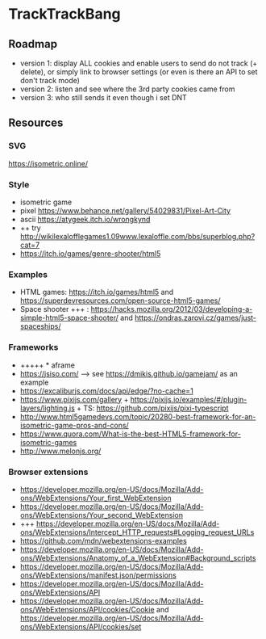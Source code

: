 # TrackTrackBang

## Roadmap

* version 1: display ALL cookies and enable users to send do not track (+ delete), or simply link to browser settings (or even is there an API to set don't track mode)
* version 2: listen and see where the 3rd party cookies came from
* version 3: who still sends it even though i set DNT

## Resources


### SVG
https://isometric.online/

### Style
* isometric game
* pixel https://www.behance.net/gallery/54029831/Pixel-Art-City
* ascii https://atygeek.itch.io/wrongkynd
* ++ try http://wikilexalofflegames1.09www.lexaloffle.com/bbs/superblog.php?cat=7 
* https://itch.io/games/genre-shooter/html5

### Examples
* HTML games: https://itch.io/games/html5 and https://superdevresources.com/open-source-html5-games/
* Space shooter +++ : https://hacks.mozilla.org/2012/03/developing-a-simple-html5-space-shooter/ and https://ondras.zarovi.cz/games/just-spaceships/ 

### Frameworks
* +++++ * aframe
* https://jsiso.com/ --> see https://dmikis.github.io/gamejam/ as an example
* https://excaliburjs.com/docs/api/edge/?no-cache=1 
* https://www.pixijs.com/gallery + https://pixijs.io/examples/#/plugin-layers/lighting.js + TS: https://github.com/pixijs/pixi-typescript
* http://www.html5gamedevs.com/topic/20280-best-framework-for-an-isometric-game-pros-and-cons/
* https://www.quora.com/What-is-the-best-HTML5-framework-for-isometric-games
* http://www.melonjs.org/

### Browser extensions
* https://developer.mozilla.org/en-US/docs/Mozilla/Add-ons/WebExtensions/Your_first_WebExtension
* https://developer.mozilla.org/en-US/docs/Mozilla/Add-ons/WebExtensions/Your_second_WebExtension
* +++ https://developer.mozilla.org/en-US/docs/Mozilla/Add-ons/WebExtensions/Intercept_HTTP_requests#Logging_request_URLs
* https://github.com/mdn/webextensions-examples
* https://developer.mozilla.org/en-US/docs/Mozilla/Add-ons/WebExtensions/Anatomy_of_a_WebExtension#Background_scripts
* https://developer.mozilla.org/en-US/docs/Mozilla/Add-ons/WebExtensions/manifest.json/permissions
* https://developer.mozilla.org/en-US/docs/Mozilla/Add-ons/WebExtensions/API
* https://developer.mozilla.org/en-US/docs/Mozilla/Add-ons/WebExtensions/API/cookies/Cookie and https://developer.mozilla.org/en-US/docs/Mozilla/Add-ons/WebExtensions/API/cookies/set
